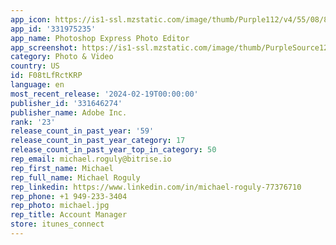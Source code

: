 ```yaml
---
app_icon: https://is1-ssl.mzstatic.com/image/thumb/Purple112/v4/55/08/86/5508865f-8f0c-e6ac-cf3e-a6707ac7f8ba/AppIcon-0-1x_U007emarketing-0-7-0-85-220.png/1024x1024bb.png
app_id: '331975235'
app_name: Photoshop Express Photo Editor
app_screenshot: https://is1-ssl.mzstatic.com/image/thumb/PurpleSource126/v4/7b/45/bf/7b45bfef-b771-937b-1b02-0c8c5a9cc4cb/c59649e4-9a88-495e-b225-5fdd25196432_B_01_Adobe_AdobePhotoshopExpress_iOS6.7_Splash_1290x2796_US.png/1284x2778bb.png
category: Photo & Video
country: US
id: F08tLfRctKRP
language: en
most_recent_release: '2024-02-19T00:00:00'
publisher_id: '331646274'
publisher_name: Adobe Inc.
rank: '23'
release_count_in_past_year: '59'
release_count_in_past_year_category: 17
release_count_in_past_year_top_in_category: 50
rep_email: michael.roguly@bitrise.io
rep_first_name: Michael
rep_full_name: Michael Roguly
rep_linkedin: https://www.linkedin.com/in/michael-roguly-77376710
rep_phone: +1 949-233-3404
rep_photo: michael.jpg
rep_title: Account Manager
store: itunes_connect
---
```

